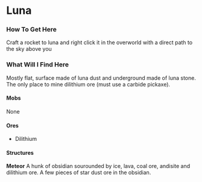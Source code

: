 # Luna

### How To Get Here
Craft a rocket to luna and right click it in the overworld with a direct path to the sky above you

### What Will I Find Here
Mostly flat, surface made of luna dust and underground made of luna stone.
The only place to mine dilithium ore (must use a carbide pickaxe). 

#### Mobs
None

#### Ores
- Dilithium

#### Structures
**Meteor**
A hunk of obsidian sourounded by ice, lava, coal ore, andisite and dilithium ore. 
A few pieces of star dust ore in the obsidian.